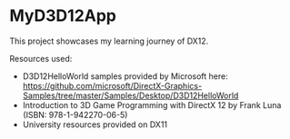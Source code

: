 # MyD3D12App

This project showcases my learning journey of DX12.

Resources used:
- D3D12HelloWorld samples provided by Microsoft here: https://github.com/microsoft/DirectX-Graphics-Samples/tree/master/Samples/Desktop/D3D12HelloWorld
- Introduction to 3D Game Programming with DirectX 12 by Frank Luna (ISBN: 978-1-942270-06-5)
- University resources provided on DX11
